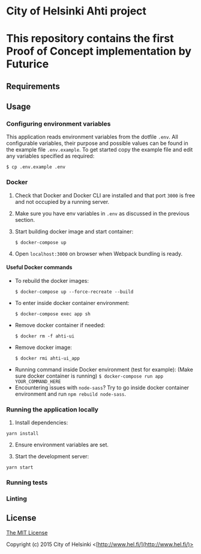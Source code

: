 
# City of Helsinki Ahti project

# This repository contains the first Proof of Concept implementation by Futurice

## Requirements

<!-- TODO: document these -->

## Usage

### Configuring environment variables

This application reads environment variables from the dotfile `.env`. All configurable variables, their purpose and possible values can be found in the example file `.env.example`. To get started copy the example file and edit any variables specified as required:
   ```
   $ cp .env.example .env
   ```

### Docker

1. Check that Docker and Docker CLI are installed and that port `3000` is free and not occupied by a running server.

2. Make sure you have env variables in `.env` as discussed in the previous section.

3. Start building docker image and start container:
   ```
   $ docker-compose up
   ```
4. Open `localhost:3000` on browser when Webpack bundling is ready.

#### Useful Docker commands

- To rebuild the docker images:
  ```
  $ docker-compose up --force-recreate --build
  ```
- To enter inside docker container environment:
  ```
  $ docker-compose exec app sh
  ```
- Remove docker container if needed:
  ```
  $ docker rm -f ahti-ui
  ```
- Remove docker image:
  ```
  $ docker rmi ahti-ui_app
  ```
- Running command inside Docker environment (test for example):
  (Make sure docker container is running)
  `$ docker-compose run app YOUR_COMMAND_HERE`
- Encountering issues with `node-sass`? Try to go inside docker container environment and run `npm rebuild node-sass`.

### Running the application locally

1. Install dependencies:

```
yarn install
```

2. Ensure environment variables are set.

3. Start the development server:

```
yarn start
```

### Running tests

<!-- TODO: document this -->

### Linting

<!-- TODO: document this -->

## License

[The MIT License](http://opensource.org/licenses/MIT)

Copyright (c) 2015 City of Helsinki <[http://www.hel.fi/](http://www.hel.fi/)>
